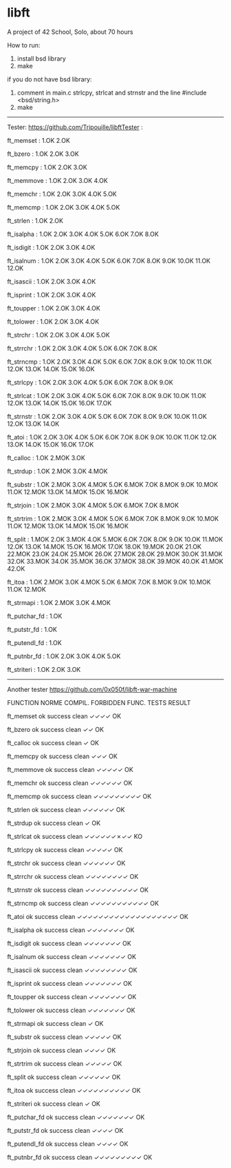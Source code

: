 # libft
A project of 42 School, Solo, about 70 hours

How to run:
1) install bsd library
2) make 

if you do not have bsd library:
1) comment in main.c strlcpy, strlcat and strnstr and the line #include <bsd/string.h>
2) make

---------------------------------------------------
Tester: https://github.com/Tripouille/libftTester :

ft_memset	: 1.OK 2.OK 

ft_bzero	: 1.OK 2.OK 3.OK 

ft_memcpy	: 1.OK 2.OK 3.OK 

ft_memmove	: 1.OK 2.OK 3.OK 4.OK 

ft_memchr	: 1.OK 2.OK 3.OK 4.OK 5.OK 

ft_memcmp	: 1.OK 2.OK 3.OK 4.OK 5.OK 

ft_strlen	: 1.OK 2.OK 

ft_isalpha	: 1.OK 2.OK 3.OK 4.OK 5.OK 6.OK 7.OK 8.OK 

ft_isdigit	: 1.OK 2.OK 3.OK 4.OK 

ft_isalnum	: 1.OK 2.OK 3.OK 4.OK 5.OK 6.OK 7.OK 8.OK 9.OK 10.OK 11.OK 12.OK 

ft_isascii	: 1.OK 2.OK 3.OK 4.OK 

ft_isprint	: 1.OK 2.OK 3.OK 4.OK 

ft_toupper	: 1.OK 2.OK 3.OK 4.OK 

ft_tolower	: 1.OK 2.OK 3.OK 4.OK 

ft_strchr	: 1.OK 2.OK 3.OK 4.OK 5.OK 

ft_strrchr	: 1.OK 2.OK 3.OK 4.OK 5.OK 6.OK 7.OK 8.OK 

ft_strncmp	: 1.OK 2.OK 3.OK 4.OK 5.OK 6.OK 7.OK 8.OK 9.OK 10.OK 11.OK 12.OK 13.OK 14.OK 15.OK 16.OK 

ft_strlcpy	: 1.OK 2.OK 3.OK 4.OK 5.OK 6.OK 7.OK 8.OK 9.OK 

ft_strlcat	: 1.OK 2.OK 3.OK 4.OK 5.OK 6.OK 7.OK 8.OK 9.OK 10.OK 11.OK 12.OK 13.OK 14.OK 15.OK 16.OK 17.OK 

ft_strnstr	: 1.OK 2.OK 3.OK 4.OK 5.OK 6.OK 7.OK 8.OK 9.OK 10.OK 11.OK 12.OK 13.OK 14.OK 

ft_atoi		: 1.OK 2.OK 3.OK 4.OK 5.OK 6.OK 7.OK 8.OK 9.OK 10.OK 11.OK 12.OK 13.OK 14.OK 15.OK 16.OK 17.OK 

ft_calloc	: 1.OK 2.MOK 3.OK 

ft_strdup	: 1.OK 2.MOK 3.OK 4.MOK 

ft_substr	: 1.OK 2.MOK 3.OK 4.MOK 5.OK 6.MOK 7.OK 8.MOK 9.OK 10.MOK 11.OK 12.MOK 13.OK 14.MOK 15.OK 16.MOK 

ft_strjoin	: 1.OK 2.MOK 3.OK 4.MOK 5.OK 6.MOK 7.OK 8.MOK 

ft_strtrim	: 1.OK 2.MOK 3.OK 4.MOK 5.OK 6.MOK 7.OK 8.MOK 9.OK 10.MOK 11.OK 12.MOK 13.OK 14.MOK 15.OK 16.MOK 

ft_split	: 1.MOK 2.OK 3.MOK 4.OK 5.MOK 6.OK 7.OK 8.OK 9.OK 10.OK 11.MOK 12.OK 13.OK 14.MOK 15.OK 16.MOK 17.OK 18.OK 19.MOK 20.OK 21.OK 22.MOK 23.OK 
24.OK 25.MOK 26.OK 27.MOK 28.OK 29.MOK 30.OK 31.MOK 32.OK 33.MOK 34.OK 35.MOK 36.OK 37.MOK 38.OK 39.MOK 40.OK 41.MOK 42.OK 

ft_itoa		: 1.OK 2.MOK 3.OK 4.MOK 5.OK 6.MOK 7.OK 8.MOK 9.OK 10.MOK 11.OK 12.MOK 

ft_strmapi	: 1.OK 2.MOK 3.OK 4.MOK 

ft_putchar_fd	: 1.OK 

ft_putstr_fd	: 1.OK 

ft_putendl_fd	: 1.OK 

ft_putnbr_fd	: 1.OK 2.OK 3.OK 4.OK 5.OK 

ft_striteri	: 1.OK 2.OK 3.OK 

-----------------------
Another tester https://github.com/0x050f/libft-war-machine

FUNCTION              NORME          COMPIL.     FORBIDDEN FUNC.  TESTS               RESULT

ft_memset             ok             success     clean            ✓✓✓✓                OK

ft_bzero              ok             success     clean            ✓✓                  OK

ft_calloc             ok             success     clean            ✓                   OK

ft_memcpy             ok             success     clean            ✓✓✓                 OK

ft_memmove            ok             success     clean            ✓✓✓✓✓               OK

ft_memchr             ok             success     clean            ✓✓✓✓✓✓              OK

ft_memcmp             ok             success     clean            ✓✓✓✓✓✓✓✓✓           OK

ft_strlen             ok             success     clean            ✓✓✓✓✓✓              OK

ft_strdup             ok             success     clean           ✓                    OK

ft_strlcat            ok             success     clean            ✓✓✓✓✓✓✗✓✓           KO

ft_strlcpy            ok             success     clean            ✓✓✓✓✓               OK

ft_strchr             ok             success     clean            ✓✓✓✓✓✓              OK

ft_strrchr            ok             success     clean            ✓✓✓✓✓✓✓✓            OK

ft_strnstr            ok             success     clean            ✓✓✓✓✓✓✓✓✓✓          OK

ft_strncmp            ok             success     clean            ✓✓✓✓✓✓✓✓✓✓✓         OK

ft_atoi               ok             success     clean            ✓✓✓✓✓✓✓✓✓✓✓✓✓✓✓✓✓✓✓ OK

ft_isalpha            ok             success     clean            ✓✓✓✓✓✓✓             OK

ft_isdigit            ok             success     clean            ✓✓✓✓✓✓✓             OK

ft_isalnum            ok             success     clean            ✓✓✓✓✓✓✓             OK

ft_isascii            ok             success     clean            ✓✓✓✓✓✓✓✓            OK

ft_isprint            ok             success     clean            ✓✓✓✓✓✓✓             OK

ft_toupper            ok             success     clean            ✓✓✓✓✓✓✓             OK

ft_tolower            ok             success     clean            ✓✓✓✓✓✓✓             OK

ft_strmapi            ok             success     clean            ✓                   OK

ft_substr             ok             success     clean            ✓✓✓✓✓               OK

ft_strjoin            ok             success     clean            ✓✓✓✓                OK

ft_strtrim            ok             success     clean            ✓✓✓✓✓               OK

ft_split              ok             success     clean            ✓✓✓✓✓✓              OK

ft_itoa               ok             success     clean            ✓✓✓✓✓✓✓✓✓✓          OK

ft_striteri           ok             success     clean            ✓                   OK

ft_putchar_fd         ok             success     clean            ✓✓✓✓✓✓✓             OK

ft_putstr_fd          ok             success     clean            ✓✓✓✓                OK

ft_putendl_fd         ok             success     clean            ✓✓✓✓                OK

ft_putnbr_fd          ok             success     clean            ✓✓✓✓✓✓✓✓✓           OK
